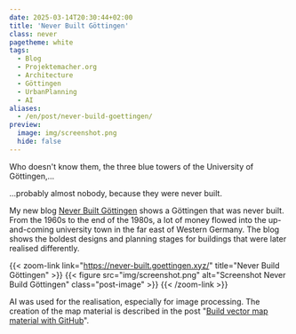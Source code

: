 ```yaml
---
date: 2025-03-14T20:30:44+02:00
title: 'Never Built Göttingen'
class: never
pagetheme: white
tags:
  - Blog
  - Projektemacher.org
  - Architecture
  - Göttingen
  - UrbanPlanning
  - AI
aliases:
  - /en/post/never-build-goettingen/
preview:
  image: img/screenshot.png
  hide: false
---
```


Who doesn't know them, the three blue towers of the University of Göttingen,...

<!--more-->

...probably almost nobody, because they were never built.


My new blog [Never Built Göttingen](https://never-built.goettingen.xyz/) shows a Göttingen that was never built. From the 1960s to the end of the 1980s, a lot of money flowed into the up-and-coming university town in the far east of Western Germany. The blog shows the boldest designs and planning stages for buildings that were later realised differently.

{{< zoom-link link="https://never-built.goettingen.xyz/" title="Never Build Göttingen" >}}
    {{< figure src="img/screenshot.png" alt="Screenshot Never Build Göttingen" class="post-image" >}}
{{< /zoom-link >}}

AI was used for the realisation, especially for image processing. The creation of the map material is described in the post "[Build vector map material with GitHub](/en/post/build-vector-tiles-on-github/)".
